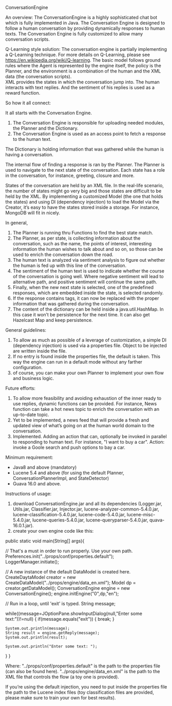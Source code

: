 ConversationEngine

An overview:
The ConversationEngine is a highly sophisticated chat bot which is fully implemented in Java.
The Conversation Engine is designed to follow a human conversation by providing dynamically responses to human texts. The Conversation Engine is fully customized to allow many conversation scripts.

Q-Learning style solution:
The conversation engine is partially implementing a Q-Learning technique. For more details on Q-Learning, please see https://en.wikipedia.org/wiki/Q-learning.
The basic model follows ground rules where the Agent is represented by the engine itself, the policy is the Planner, and the environment is a combination of the human and the XML data (the conversation scripts).  
XML provides the states in which the conversation jump into.
The human interacts with text replies. And the sentiment of his replies is used as a reward function.

So how it all connect:

It all starts with the Conversation Engine. 
1. The Conversation Engine is responsible for uploading needed modules, the Planner and the Dictionary.
2. The Conversation Engine is used as an access point to fetch a response to the human text.

The Dictionary is holding information that was gathered while the human is having a conversation.

The internal flow of finding a response is ran by the Planner. The Planner is used to navigate to the next state of the conversation. Each state has a role in the conversation, for instance, greeting, closure and more.

States of the conversation are held by an XML file. In the real-life scenario, the number of states might go very big and those states are difficult to be held by the XML. By implementing a customized Model (the one that holds the states) and using DI (dependency injection) to load the Model via the Creator, it’s easy to have the states stored inside a storage. For instance, MongoDB will fit in nicely. 

In general, 
1. The Planner is running thru Functions to find the best state match.
2. The Planner, as per state, is collecting information about the conversation, such as the name, the points of interest, interesting information the human wishes to talk about and so on, so those can be used to enrich the conversation down the road.
3. The human text is analyzed via sentiment analysis to figure out whether the human is fed up with this line of the conversation.
4. The sentiment of the human text is used to indicate whether the course of the conversation is going well. Where negative sentiment will lead to alternative path, and positive sentiment will continue the same path. 
5. Finally, when the new next state is selected, one of the predefined responses, which are embedded inside the state, is selected randomly.
6. If the response contains tags, it can now be replaced with the proper information that was gathered during the conversation.
7. The content of the dictionary can be held inside a java.util.HashMap. In this case it won’t be persistence for the next time. It can also get Hazelcast Map and keep persistence.

General guidelines:
1. To allow as much as possible of a leverage of customization, a simple DI (dependency injection) is used via a properties file. Object to be injected are written inside the file.
2. If no entry is found inside the properties file, the default is taken. This way the engine can run in a default mode without any farther configuration.
3. of course, you can make your own Planner to implement your own flow and business logic.



Future efforts:
1. To allow more feasibility and avoiding exhaustion of the inner ready to use replies, dynamic functions can be provided. For instance, News function can take a hot news topic to enrich the conversation with an up-to-date topic.
2. Yet to be implemented, a news feed that will provide a fresh and updated view of what’s going on at the human world domain to the conversation.
3. Implemented. Adding an action that can, optionally be invoked in parallel to responding to human text. For instance, "I want to buy a car". Action: invoke a Goole search and push options to bay a car.

Minimum requirement:
- Java8 and above (mandatory)
- Lucene 5.4 and above (for using the default Planner, ConversationPlannerImpl, and StateDetector)
- Guava 16.0 and above.


Instructions of usage:
1. download ConversationEngine.jar and all its dependencies (Logger.jar, Utils.jar, Classifier.jar, Injector.jar, lucene-analyzer-common-5.4.0.jar, lucene-classification-5.4.0.jar, lucene-code-5.4.0.jar, lucene-misc-5.4.0.jar, lucene-queries-5.4.0.jar, lucene-queryparser-5.4.0.jar, quava-16.0.1.jar).
2. create your own engine code like this:

public static void main(String[] args){

// That's a must in order to run properly. Use your own path.
Preferences.init("../props/conf/properties.default");
LoggerManager.initiate();

// A new instance of the default DataModel is created here.        
CreateDaytaModel creator = new CreateDataModel("../props/engine/data_en.xml");
Model dp = creator.getDataModel();
ConversationEngine engine = new ConversationEngine();
engine.initEngine("0",dp,"en");

// Run in a loop, until 'exit' is typed.
String message;

while((message=JOptionPane.showInputDialog(null,"Enter some text:"))!=null)
{
    if(message.equals("exit"))
    {
        break;
    }
                
    System.out.println(message);
    String result = engine.getReply(message);
    System.out.println(result);
    
    System.out.println("Enter some text: ");
}
}
        
Where:
"../props/conf/properties.default" is the path to the properties file (can also be found here).
"../props/engine/data_en.xml" is the path to the XML file that controls the flow (a toy one is provided).

If you’re using the default injection, you need to put inside the properties file the path to the Lucene index files (toy classification files are provided, please make sure to train your own for best results).
